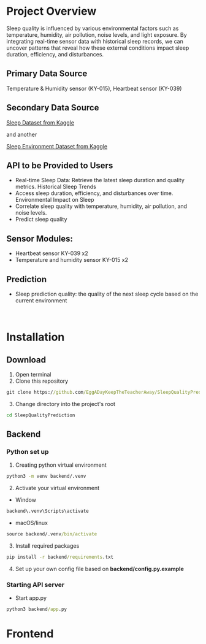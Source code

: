 <h1>Project Overview</h1>
<p> Sleep quality is influenced by various environmental factors such as temperature, humidity, air pollution, noise levels, and light exposure. By integrating real-time sensor data with historical sleep records, we can uncover patterns that reveal how these external conditions impact sleep duration, efficiency, and disturbances.</p>

<h2>Primary Data Source</h2>
<p> Temperature & Humidity sensor (KY-015), Heartbeat sensor (KY-039)</p>
<h2>Secondary Data Source</h2>

[Sleep Dataset from Kaggle](https://www.kaggle.com/datasets/equilibriumm/sleep-efficiency)<p> and another </p>[Sleep Environment Dataset from Kaggle](https://www.kaggle.com/datasets/karthikiye/wearable-tech-sleep-quality/data)
</p>
<h2>API to be Provided to Users</h2>
<ul>
  <li>Real-time Sleep Data: Retrieve the latest sleep duration and quality metrics.
  Historical Sleep Trends</li>
  <li>Access sleep duration, efficiency, and disturbances over time.
  Environmental Impact on Sleep</li>
  <li>Correlate sleep quality with temperature, humidity, air pollution, and noise levels.</li>
  <li>Predict sleep quality</li>
</ul>

</ul>
<h2>Sensor Modules: </h2>
<ul>
<li>
Heartbeat sensor	KY-039 x2
</li>
<li>
Temperature and humidity sensor	KY-015 x2
</li>


</ul>
<h2>Prediction</h2>
<ul>
<li>
Sleep prediction quality: the quality of the next sleep cycle based on the current environment 
</li>
</ul>

<br>

# Installation
## Download
1. Open terminal
2. Clone this repository
```cmd
git clone https://github.com/EggADayKeepTheTeacherAway/SleepQualityPrediction.git
```
3. Change directory into the project's root
```cmd
cd SleepQualityPrediction
```

## Backend
### Python set up
1. Creating python virtual environment
  ```cmd
  python3 -m venv backend/.venv
  ```
2. Activate your virtual environment
  - Window
  ```cmd
  backend\.venv\Scripts\activate
  ```
  - macOS/linux
  ```cmd
  source backend/.venv/bin/activate
  ```
3. Install required packages
  ```cmd
  pip install -r backend/requirements.txt
  ```
4. Set up your own config file based on __backend/config.py.example__

### Starting API server
- Start app.py
```cmd
python3 backend/app.py
```

# Frontend


